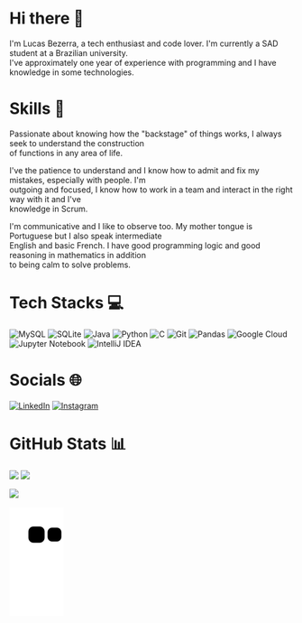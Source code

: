 <h1>Hi there 👋</h1>

<p>I'm Lucas Bezerra, a tech enthusiast and code lover. I'm currently a SAD student at a Brazilian university.<br>
  I've approximately one year of experience with programming and I have knowledge in some technologies.</p>
<h1>Skills 🚀</h1>
<p>Passionate about knowing how the "backstage" of things works, I always seek to understand the construction<br>
  of functions in any area of life.</p>
<p>I've the patience to understand and I know how to admit and fix my mistakes, especially with people. I'm<br>
  outgoing and focused, I know how to work in a team and interact in the right way with it and I've<br>knowledge in Scrum.</p>
<p>I'm communicative and I like to observe too. My mother tongue is Portuguese but I also speak intermediate<br>
  English and basic French. I have good programming logic and good reasoning in mathematics in addition<br>
  to being calm to solve problems.</p>

  
# Tech Stacks 💻

![MySQL](https://img.shields.io/badge/mysql-%2300f.svg?style=for-the-badge&logo=mysql&logoColor=white) ![SQLite](https://img.shields.io/badge/sqlite-%2307405e.svg?style=for-the-badge&logo=sqlite&logoColor=white) ![Java](https://img.shields.io/badge/java-%23ED8B00.svg?style=for-the-badge&logo=openjdk&logoColor=white) ![Python](https://img.shields.io/badge/python-3670A0?style=for-the-badge&logo=python&logoColor=ffdd54) ![C](https://img.shields.io/badge/c-%2300599C.svg?style=for-the-badge&logo=c&logoColor=white) ![Git](https://img.shields.io/badge/git-%23F05033.svg?style=for-the-badge&logo=git&logoColor=white) ![Pandas](https://img.shields.io/badge/pandas-%23150458.svg?style=for-the-badge&logo=pandas&logoColor=white) ![Google Cloud](https://img.shields.io/badge/GoogleCloud-%234285F4.svg?style=for-the-badge&logo=google-cloud&logoColor=white) ![Jupyter Notebook](https://img.shields.io/badge/jupyter-%23FA0F00.svg?style=for-the-badge&logo=jupyter&logoColor=white) ![IntelliJ IDEA](https://img.shields.io/badge/IntelliJIDEA-000000.svg?style=for-the-badge&logo=intellij-idea&logoColor=white)


# Socials 🌐

[![LinkedIn](https://img.shields.io/badge/linkedin-%230077B5.svg?style=for-the-badge&logo=linkedin&logoColor=white)](https://www.linkedin.com/in/lucas-bezerra-6a2a47269/) [![Instagram](https://img.shields.io/badge/Instagram-%23E4405F.svg?style=for-the-badge&logo=Instagram&logoColor=white)](https://www.instagram.com/devbezerra/)



# GitHub Stats 📊
<img src="https://github-readme-stats-wheat-two-53.vercel.app/api?username=lucaslfb&theme=dark&hide_border=false&include_all_commits=false&count_private=false"  width="364px" />                    <img src="https://github-readme-streak-stats.herokuapp.com/?user=lucaslfb&theme=dark&hide_border=false"  width="400px" />



![](https://github-readme-stats-wheat-two-53.vercel.app/api/top-langs/?username=lucaslfb&theme=dark&hide_border=false&include_all_commits=false&count_private=false&layout=compact)



![snake gif](https://github.com/lucaslfb/lucaslfb/blob/output/github-contribution-grid-snake.svg)
